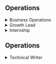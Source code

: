 ## Operations

<details>

<summary>Business Operations</summary>

We’re looking for a proactive problem-solver who thrives in a fast-paced, diverse environment. The right candidate will have exceptional learning abilities, adapt to fast paced environments, possess uncompromising attention to detail, and have great communication skills. The Business Operations Specialist is a cross-functional role working with different business functions. You will work closely with the leadership at Umee focusing on high-impact projects and initiatives.
 
Umee is laser-focused on building and delivering our products and core mission. We take our work extremely seriously and we want to hire top notch executors to make things happen and put all the pieces together. Passion for the crypto industry and prior crypto experience is a must. We only want to work with people who are willing to learn fast, work hard and not compromise on the quality of work.

What you'll be doing:
 
- Single-point of accountability for managing, monitoring, leading, and reporting for cross functional projects and partnerships
- Manage project delivery schedules and timelines; ensure sufficient communication with all stakeholders
- Responsible for the overall integrity of the projects, including deliverables, managing issues, conflicts, priorities, communication, and team members
- Conduct deep analysis of our current project strategies and identify new opportunities using qualitative and quantitative data
- Manage miscellaneous tasks, projects, requests, and events as they arise
 
Requirements
 
- Prior crypto experience is a MUST
- 2+ years of experience in consulting, investment banking, market research, or project management
- Solid communication skills and uncompromising attention to detail
- Ability to thrive in ambiguous environments
- Experience in fast paced start-up environments
 
Benefits
 
- 100% remote work
- Work with a top performing team
- Competitive salary
- Be a part of something great
- Fun and impactful role
 
How to Apply
 
- Please send an email to hr@umee.cc and tell us about yourself, your work experience, and your favorite crypto project

</details>

<details>
<summary>Growth Lead</summary>
  
We’re looking for a proactive problem-solver who thrives in a fast-paced, diverse environment. The right candidate will have exceptional learning abilities, adapt to fast paced environments, possess uncompromising attention to detail, and have great communication skills. The Growth Lead will be expected to be playing a pivotal role in driving growth. You will work closely with the leadership at Umee focusing on high-impact projects and initiatives.
 
Umee is laser-focused on building and delivering our products and core mission. We take our work extremely seriously and we want to hire top notch executors to make things happen and put all the pieces together. Passion for the crypto industry and prior crypto experience is a must. We only want to work with people who are willing to learn fast, work hard and not compromise on the quality of work.
 
What you'll be doing:
 
- Plan and execute go-to-market strategies that span from partnership, PR, marketing, community to grow our digital presence
- Conduct deep analysis of our current project strategies and identify growth opportunities using qualitative and quantitative data
- Uncover and execute on new opportunities to accelerate growth
- Responsible for the overall integrity of the initiatives, including deliverables, managing issues, conflicts, priorities, communication, and team members
- Keep up to date with the trending topics in crypto and the metaverse space
 
Requirements:
 
- Prior crypto experience is a MUST
- 4+ years of experience in consulting, investment banking, market research, or project management
- Solid communication skills and uncompromising attention to detail
- Ability to thrive in ambiguous environments
- Leadership skills
- Experience in fast paced start-up environments
 
Benefits:
 
- 100% remote work
- Work with a top performing team
- Competitive salary
- Be a part of something great
- Fun and impactful role
 
How to Apply:
 
- Please send an email to hr@umee.cc and tell us about yourself, your work experience, and your favorite crypto project

</details>

<details>
<summary>Internship</summary>

We offer internship opportunities to those who are interested in the Web3 world. The right candidates should have exceptional learning abilities, adapt to fast paced environments, possess uncompromising attention to detail, and have great communication skills. You will have the opportunity to work closely with our core team and leadership on impactful initiatives.
 
Umee is laser-focused on building and delivering our products and core mission. We take our work extremely seriously and we want to hire top notch executors to make things happen and put all the pieces together. Passion for the crypto industry and prior crypto experience is a must. We only want to work with people who are willing to learn fast, work hard and not compromise on the quality of work.
 
What you'll be doing:
 
- Depending on your background and skills, you could be working on a variety of initiatives, such as growth hacks, data analytics, digital campaigns, social media strategies, content creation, or community management
 
 
Requirements:
 
- Deep knowledge of crypto is a MUST
- Excellent communication skills, team spirit
- An innovative thinker and fast learner with the ability to work in a fast-paced environment


 
Benefits:
 
- 100% remote work
- Work with a top performing team
- Be a part of something great
- Fun and impactful role
 
How to Apply:
 
- Please send an email to hr@umee.cc and tell us about yourself, your work experience, your top areas of interest and your favorite crypto project
  
</details>
  
## Operations

<details>
<summary>Technical Writer </summary>

We’re looking for a candidate who thrives in a fast-paced, diverse environment. The right candidate will have exceptional learning abilities, adapt to fast paced environments, possess uncompromising attention to detail, and have great communication skills. The Technical Writer will act as the bridge between our core dev team and the open source dev community. You are expected to produce top quality technical documentation.
 
Umee is laser-focused on building and delivering our products and core mission. We take our work extremely seriously and we want to hire top notch executors to make things happen and put all the pieces together. Passion for the crypto industry and prior crypto experience is a must. We only want to work with people who are willing to learn fast, work hard and not compromise on the quality of work.
 
What you'll be doing:
 
- Write, edit, and review all developer-focused technical documentation, written in a mix of markdown & JSON
- Test the products and documentation to ensure accuracy and consistency
- Partner with Engineering, Product and Support to build and improve our documentation
 
 
Requirements:
 
- Deep knowledge of Cosmos and the broader cross chain ecosystems
- 2+ years experience in developer relations, developer support, and/or writing documentation for Web3 projects
- Developer background
- Experience with JS/TS and subgraph is a plu
- Experience in fast paced start-up environments
 
Benefits:
 
- 100% remote work
- Work with a top performing team
- Competitive salary
- Be a part of something great
- Fun and impactful role
 
How to Apply:
 
- Please send an email to hr@umee.cc and tell us about yourself, your work experience, and crypto projects you have worked on

</details>
